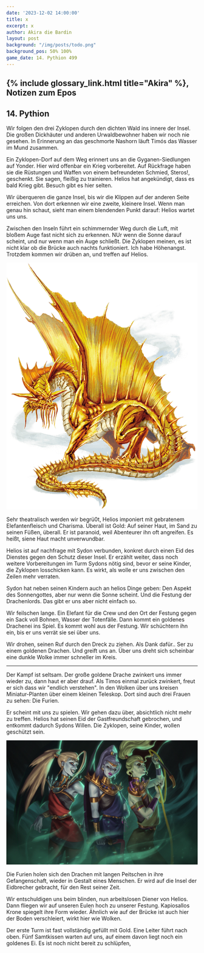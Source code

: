 ```yaml
---
date: '2023-12-02 14:00:00'
title: x
excerpt: x
author: Akira die Bardin
layout: post
background: "/img/posts/todo.png"
background_pos: 50% 100%
game_date: 14. Pythion 499
---
```


<div class="rhyme">
  <blockquote>

  </blockquote>
</div>

## {% include glossary_link.html title="Akira" %}, Notizen zum Epos


## 14. Pythion

Wir folgen den drei Zyklopen durch den dichten Wald ins innere der Insel. Die großen Dickhäuter und anderen Urwaldbewohner haben wir noch nie gesehen. In Erinnerung an das geschmorte Nashorn läuft Timós das Wasser im Mund zusammen.

Ein Zyklopen-Dorf auf dem Weg erinnert uns an die Gyganen-Siedlungen auf Yonder. Hier wird offenbar ein Krieg vorbereitet. Auf Rückfrage haben sie die Rüstungen und Waffen von einem befreundeten Schmied, Steros!, geschenkt. Sie sagen, fleißig zu trainieren. Helios hat angekündigt, dass es bald Krieg gibt. Besuch gibt es hier selten.

Wir überqueren die ganze Insel, bis wir die Klippen auf der anderen Seite erreichen. Von dort erkennen wir eine zweite, kleinere Insel. Wenn man genau hin schaut, sieht man einem blendenden Punkt darauf: Helios wartet uns uns.

Zwischen den Inseln führt ein schimmernder Weg durch die Luft, mit bloßem Auge fast nicht sich zu erkennen. NUr wenn die Sonne darauf scheint, und nur wenn man ein Auge schließt. Die Zyklopen meinen, es ist nicht klar ob die Brücke auch nachts funktioniert. Ich habe Höhenangst. Trotzdem kommen wir drüben an, und treffen auf Helios.

![Helios](/img/posts/helios.png)

Sehr theatralisch werden wir begrü0t, Helios imponiert mit gebratenem Elefantenfleisch und Charisma. Überall ist Gold: Auf seiner Haut, im Sand zu seinen Füßen, überall. Er ist paranoid, weil Abenteurer ihn oft angreifen. Es heißt, siene Haut macht unverwundbar.

Helios ist auf nachfrage mit Sydon verbunden, konkret durch einen Eid des Dienstes gegen den Schutz dieser Insel. Er erzählt weiter, dass noch weitere Vorbereitungen im Turm Sydons nötig sind, bevor er seine Kinder, die Zyklopen losschicken kann. Es wirkt, als wolle er uns zwischen den Zeilen mehr verraten.

Sydon hat neben seinen Kindern auch an helios Dinge geben: Den Aspekt des Sonnengottes, aber nur wenn die Sonne scheint. Und die Festung der Drachenlords. Das gibt er uns aber nicht einfach so.

Wir feilschen lange. Ein Elefant für die Crew und den Ort der Festung gegen ein Sack voll Bohnen, Wasser der Totenfälle.
Dann kommt ein goldenes Drachenei ins Spiel. Es kommt wohl aus der Festung. Wir schüchtern ihn ein, bis er uns verrät sie sei über uns.

Wir drohen, seinen Ruf durch den Dreck zu ziehen. Als Dank dafür.. Ser zu einem goldenen Drachen. Und greift uns an.
Über uns dreht sich scheinbar eine dunkle Wolke immer schneller im Kreis.

---

Der Kampf ist seltsam. Der große goldene Drache zwinkert uns immer wieder zu, dann haut er aber drauf. Als Timos einmal zurück zwinkert, freut er sich dass wir "endlich verstehen". In den Wolken über uns kreisen Miniatur-Planten über einem kleinen Teleskop. Dort sind auch drei Frauen zu sehen: Die Furien.

Er scheint mit uns zu spielen. Wir gehen dazu über, absichtlich nicht mehr zu treffen. Helios hat seinen Eid der Gastfreundschaft gebrochen, und entkommt dadurch Sydons Willen. Die Zyklopen, seine Kinder, wollen geschützt sein.

![Furien](/img/posts/furien.png)

Die Furien holen sich den Drachen mit langen Peitschen in ihre Gefangenschaft, wieder in Gestalt eines Menschen. Er wird auf die Insel der Eidbrecher gebracht, für den Rest seiner Zeit.

Wir entschuldigen uns beim blinden, nun arbeitslosen Diener von Helios. Dann fliegen wir auf unseren Eulen hoch zu unserer Festung. Kapiosallos Krone spiegelt ihre Form wieder. Ähnlich wie auf der Brücke ist auch hier der Boden verschleiert, wirkt hier wie Wolken.

Der erste Turm ist fast vollständig gefüllt mit Gold. Eine Leiter führt nach oben. Fünf Samtkissen warten auf uns, auf einem davon liegt noch ein goldenes Ei. Es ist noch nicht bereit zu schlüpfen,




<!-- morgen schlüpft mein drache, am 15. volkion -->

<!--
Die Amazonen sind mit der Halbinsel Aresia in Verbindung, 
pythor und hexia, grüner drache, hängen zusammen
Narsus für viele aresianer ein spielzeug der königin.
Helios hat auch Gefallen an den Gyganen gefunden
(Chondrus erzählt uns, beim "träumer", also der richtung ohne sterne, finden wir die nether seee)
Tiameia versucht herauszufinden, wo sie ein Ei herbekommen kann. Pythor versucht zu helfen, ist aber sehr mysteriös und erwähnt Begriffe wie "Goldene Münze", "Sonnenaufgang" und "Helios".
-->
